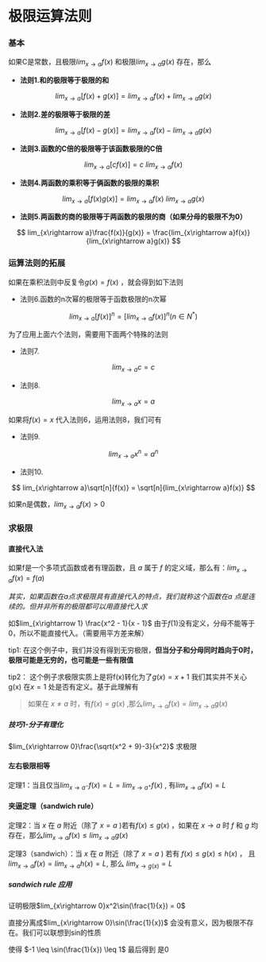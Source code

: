# 极限运算法则

### 基本

如果C是常数，且极限$lim_{x\rightarrow a}f(x)$ 和极限$lim_{x\rightarrow a}g(x)$ 存在，那么

* **法则1.和的极限等于极限的和**

$$
lim_{x\rightarrow a}[f(x) + g(x)] = lim_{x\rightarrow a}f(x) + lim_{x\rightarrow a}g(x)
$$

* **法则2.差的极限等于极限的差**

$$
lim_{x\rightarrow a}[f(x) - g(x)] = lim_{x\rightarrow a}f(x) - lim_{x\rightarrow a}g(x)
$$

* **法则3.函数的C倍的极限等于该函数极限的C倍**

$$
lim_{x\rightarrow a}[cf(x)] = c \ lim_{x\rightarrow a}f(x)
$$

* **法则4.两函数的乘积等于俩函数的极限的乘积**

$$
lim_{x\rightarrow a}[f(x)g(x)] = lim_{x\rightarrow a}f(x) \ lim_{x\rightarrow a} g(x)
$$

* **法则5.两函数的商的极限等于两函数的极限的商（如果分母的极限不为0）**

$$
lim_{x\rightarrow a}\frac{f(x)}{g(x)} = \frac{lim_{x\rightarrow a}f(x)}{lim_{x\rightarrow a}g(x)}
$$

### 运算法则的拓展

如果在乘积法则中反复令$g(x) = f(x)$ ，就会得到如下法则

* 法则6.函数的n次幂的极限等于函数极限的n次幂

$$
lim_{x\rightarrow a}[f(x)]^n = [lim_{x\rightarrow a}f(x)]^n (n \in N^*)
$$

为了应用上面六个法则，需要用下面两个特殊的法则

* 法则7.

$$
lim_{x\rightarrow a} c = c
$$

* 法则8.

$$
lim_{x\rightarrow a}x = a
$$

如果将$f(x) = x$ 代入法则6，运用法则8，我们可有

* 法则9.

$$
lim_{x\rightarrow a}x^n = a^n
$$

* 法则10.

$$
lim_{x\rightarrow a}\sqrt[n]{f(x)} = \sqrt[n]{lim_{x\rightarrow a}f(x)}
$$

如果n是偶数，$lim_{x\rightarrow a}f(x)>0$ 

### 求极限

#### 直接代入法

如果f是一个多项式函数或者有理函数，且 $a$ 属于 $f$ 的定义域，那么有：$lim_{x\rightarrow a}f(x) = f(a)$

*其实，如果函数在a点求极限具有直接代入的特点，我们就称这个函数在$a$ 点是连续的。但并非所有的极限都可以用直接代入求*

如$lim_{x\rightarrow 1} \frac{x^2 - 1}{x - 1}$ 由于$f(1)$​ 没有定义，分母不能等于0，所以不能直接代入。（需要用平方差来解）



tip1: 在这个例子中，我们并没有得到无穷极限，**但当分子和分母同时趋向于0时，极限可能是无穷的，也可能是一些有限值**

tip2： 这个例子求极限实质上是将f(x)转化为了$g(x) = x + 1$ 我们其实并不关心g(x) 在$x = 1$ 处是否有定义。基于此理解有

> 如果在 $x \neq a$ 时，有$f(x) = g(x)$ ,那么$lim_{x\rightarrow a}f(x) = lim_{x\rightarrow a}g(x)$

##### 技巧1-分子有理化

$lim_{x\rightarrow 0}\frac{\sqrt{x^2 + 9}-3}{x^2}$ 求极限

#### 左右极限相等

定理1：当且仅当$lim_{x\rightarrow a^-} f(x) = L = lim_{x\rightarrow a^+}f(x)$ , 有$lim_{x\rightarrow a}f(x) = L$

#### 夹逼定理（sandwich rule）

定理2：当 $x$ 在 $a$ 附近（除了 $x = a$ )若有$f(x) \leq g(x)$ ，如果在 $x \rightarrow a$ 时 $f$ 和 $g$ 均存在，那么$lim_{x\rightarrow a}f(x)\leq lim_{x\rightarrow a}g(x)$ 

定理3（sandwich）：当 $x$ 在 $a$ 附近（除了 $x = a$ ) 若有 $f(x) \leq g(x) \leq h(x)$ ， 且$lim_{x\rightarrow a}f(x) = lim_{x\rightarrow a}h(x) = L$, 那么 $lim_{x\rightarrow g(x)} = L$ 

##### sandwich rule 应用

证明极限$lim_{x\rightarrow 0}x^2\sin(\frac{1}{x}) = 0$ 

直接分离成$lim_{x\rightarrow 0}\sin(\frac{1}{x})$ 会没有意义，因为极限不存在。我们可以联想到sin的性质

使得 $-1 \leq \sin(\frac{1}{x}) \leq 1$ 最后得到 是0